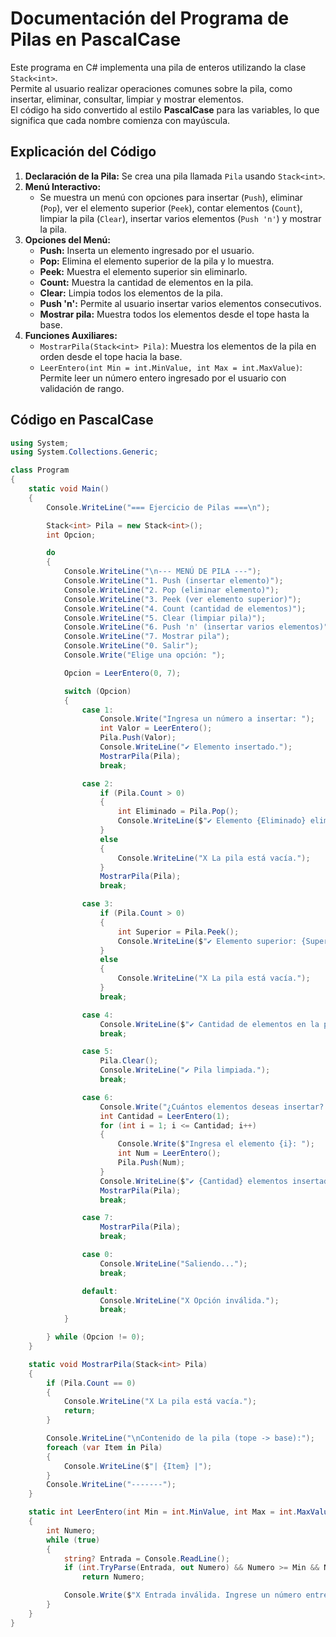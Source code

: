# Documentación del Programa de Pilas en PascalCase

Este programa en C# implementa una pila de enteros utilizando la clase `Stack<int>`.  
Permite al usuario realizar operaciones comunes sobre la pila, como insertar, eliminar, consultar, limpiar y mostrar elementos.  
El código ha sido convertido al estilo **PascalCase** para las variables, lo que significa que cada nombre comienza con mayúscula.

## Explicación del Código

1. **Declaración de la Pila:** Se crea una pila llamada `Pila` usando `Stack<int>`.  
2. **Menú Interactivo:**  
   - Se muestra un menú con opciones para insertar (`Push`), eliminar (`Pop`), ver el elemento superior (`Peek`), contar elementos (`Count`), limpiar la pila (`Clear`), insertar varios elementos (`Push 'n'`) y mostrar la pila.  
3. **Opciones del Menú:**  
   - **Push:** Inserta un elemento ingresado por el usuario.  
   - **Pop:** Elimina el elemento superior de la pila y lo muestra.  
   - **Peek:** Muestra el elemento superior sin eliminarlo.  
   - **Count:** Muestra la cantidad de elementos en la pila.  
   - **Clear:** Limpia todos los elementos de la pila.  
   - **Push 'n':** Permite al usuario insertar varios elementos consecutivos.  
   - **Mostrar pila:** Muestra todos los elementos desde el tope hasta la base.  
4. **Funciones Auxiliares:**  
   - `MostrarPila(Stack<int> Pila)`: Muestra los elementos de la pila en orden desde el tope hacia la base.  
   - `LeerEntero(int Min = int.MinValue, int Max = int.MaxValue)`: Permite leer un número entero ingresado por el usuario con validación de rango.

## Código en PascalCase

```csharp
using System;
using System.Collections.Generic;

class Program
{
    static void Main()
    {
        Console.WriteLine("=== Ejercicio de Pilas ===\n");

        Stack<int> Pila = new Stack<int>();
        int Opcion;

        do
        {
            Console.WriteLine("\n--- MENÚ DE PILA ---");
            Console.WriteLine("1. Push (insertar elemento)");
            Console.WriteLine("2. Pop (eliminar elemento)");
            Console.WriteLine("3. Peek (ver elemento superior)");
            Console.WriteLine("4. Count (cantidad de elementos)");
            Console.WriteLine("5. Clear (limpiar pila)");
            Console.WriteLine("6. Push 'n' (insertar varios elementos)");
            Console.WriteLine("7. Mostrar pila");
            Console.WriteLine("0. Salir");
            Console.Write("Elige una opción: ");

            Opcion = LeerEntero(0, 7);

            switch (Opcion)
            {
                case 1:
                    Console.Write("Ingresa un número a insertar: ");
                    int Valor = LeerEntero();
                    Pila.Push(Valor);
                    Console.WriteLine("✔ Elemento insertado.");
                    MostrarPila(Pila);
                    break;

                case 2:
                    if (Pila.Count > 0)
                    {
                        int Eliminado = Pila.Pop();
                        Console.WriteLine($"✔ Elemento {Eliminado} eliminado.");
                    }
                    else
                    {
                        Console.WriteLine("X La pila está vacía.");
                    }
                    MostrarPila(Pila);
                    break;

                case 3:
                    if (Pila.Count > 0)
                    {
                        int Superior = Pila.Peek();
                        Console.WriteLine($"✔ Elemento superior: {Superior}");
                    }
                    else
                    {
                        Console.WriteLine("X La pila está vacía.");
                    }
                    break;

                case 4:
                    Console.WriteLine($"✔ Cantidad de elementos en la pila: {Pila.Count}");
                    break;

                case 5:
                    Pila.Clear();
                    Console.WriteLine("✔ Pila limpiada.");
                    break;

                case 6:
                    Console.Write("¿Cuántos elementos deseas insertar? ");
                    int Cantidad = LeerEntero(1);
                    for (int i = 1; i <= Cantidad; i++)
                    {
                        Console.Write($"Ingresa el elemento {i}: ");
                        int Num = LeerEntero();
                        Pila.Push(Num);
                    }
                    Console.WriteLine($"✔ {Cantidad} elementos insertados en la pila.");
                    MostrarPila(Pila);
                    break;

                case 7:
                    MostrarPila(Pila);
                    break;

                case 0:
                    Console.WriteLine("Saliendo...");
                    break;

                default:
                    Console.WriteLine("X Opción inválida.");
                    break;
            }

        } while (Opcion != 0);
    }

    static void MostrarPila(Stack<int> Pila)
    {
        if (Pila.Count == 0)
        {
            Console.WriteLine("X La pila está vacía.");
            return;
        }

        Console.WriteLine("\nContenido de la pila (tope -> base):");
        foreach (var Item in Pila)
        {
            Console.WriteLine($"| {Item} |");
        }
        Console.WriteLine("-------");
    }

    static int LeerEntero(int Min = int.MinValue, int Max = int.MaxValue)
    {
        int Numero;
        while (true)
        {
            string? Entrada = Console.ReadLine();
            if (int.TryParse(Entrada, out Numero) && Numero >= Min && Numero <= Max)
                return Numero;

            Console.Write($"X Entrada inválida. Ingrese un número entre {Min} y {Max}: ");
        }
    }
}
